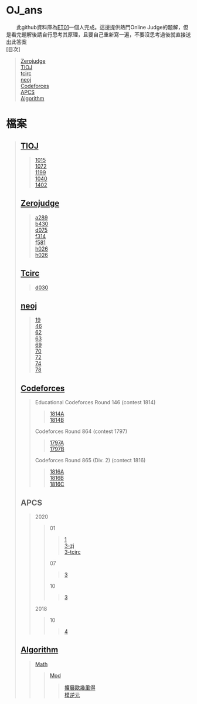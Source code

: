 # OJ_ans
　　此github資料庫為[ET01](../../../)一個人完成。這邊提供熱門Online Judge的題解，但是看完題解後請自行思考其原理，且要自己重新寫一遍，不要沒思考過後就直接送出此答案\
[目次]
> [Zerojudge](#zerojudge)\
> [TIOJ](#tioj)\
> [tcirc](#tcirc)\
> [neoj](#neoj)\
> [Codeforces](#codeforces)\
> [APCS](#apcs)\
> [Algorithm](#algorithm)
>
# 檔案
> ## [TIOJ](/tioj)
>>[1015](/tioj/tioj_1015.cpp)\
>>[1072](/tioj/tioj_1072.cpp)\
>>[1199](/tioj/tioj_1199.cpp)\
>>[1040](/tioj/tioj_1040.cpp)\
>>[1402](/tioj/tioj_1402.cpp)
>>
> ## [Zerojudge](/zerojudge)
>> [a289](/zerojudge/zj_a289.cpp)\
>> [b430](/zerojudge/zj_b430.cpp)\
>> [d075](/zerojudge/zj_d075.cpp)\
>> [f314](/zerojudge/zj_f314.cpp)\
>> [f581](/zerojudge/zj_f581.cpp)\
>> [h026](/zerojudge/zj_h026.cpp)\
>> [h026](/zerojudge/zj_h028.cpp)
> ## [Tcirc](/tcirc)
>> [d030](/tcirc/tcirc_d030.cpp)
>>
> ## [neoj](/neoj)
>> [19](/neoj/neoj_19.cpp)\
>> [46](/neoj/neoj_46.cpp)\
>> [62](/neoj/neoj_62.cpp)\
>> [63](/neoj/neoj_63.cpp)\
>> [69](/neoj/neoj_69.cpp)\
>> [70](/neoj/neoj_70.cpp)\
>> [72](/neoj/neoj_72.cpp)\
>> [74](/neoj/neoj_74.cpp)\
>> [78](/neoj/neoj_78.cpp)
>>
> ## [Codeforces](/codeforces/)
>> Educational Codeforces Round 146 (contest 1814)
>>> [1814A](/codeforces/cf_1814A.cpp)\
>>> [1814B](/codeforces/cf_1814B.cpp)
>>>
>> Codeforces Round 864 (contest 1797)
>>> [1797A](/codeforces/cf_1797A.cpp)\
>>> [1797B](/codeforces/cf_1797B.cpp)
>>> 
>> Codeforces Round 865 (Div. 2) (contect 1816)
>>> [1816A](codeforces/cf_1816A.cpp)\
>>> [1816B](codeforces/cf_1816B.cpp)\
>>> [1816C](codeforces/cf_1816C.cpp)
>>>
> ## APCS
>> 2020
>>> 01
>>>> [1](/zerojudge/zj_h026.cpp)\
>>>> [3-zj](/zerojudge/zj_h028.cpp)\
>>>> [3-tcirc](/tcirc/tcirc_d030.cpp)
>>>>
>>> 07
>>>> [3](/zerojudge/zj_f581.cpp)
>>>>
>>> 10
>>>> [3](/zerojudge/zj_f314.cpp)
>>>>
>> 2018
>>> 10
>>>> [4](/zerojudge/zj_d075.cpp)
>>>>
> ## [Algorithm](/Algorithm)
>> [Math](/Algorithm/math/)
>>> [Mod](/Algorithm/math/mod/)
>>>> [擴展歐幾里得](/Algorithm/math/Extended_Euclidean.cpp)\
>>>> [模逆元](/Algorithm/math/mod/Modular_multiplicative_inverse.cpp)

